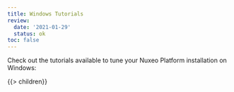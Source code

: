 ```yaml
---
title: Windows Tutorials
review:
  date: '2021-01-29'
  status: ok
toc: false
---
```


Check out the tutorials available to tune your Nuxeo Platform installation on Windows:

{{> children}}
